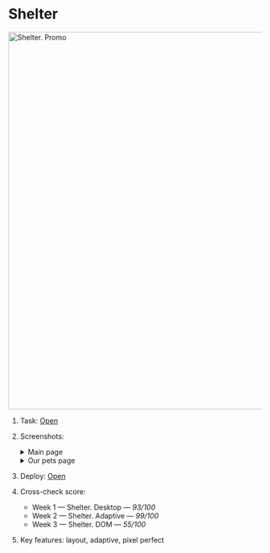 # Shelter

<img src="https://user-images.githubusercontent.com/42908323/226285971-c5d53fc6-c350-4bb8-ab52-eac49de1743c.png" alt="Shelter. Promo" width="750">

1. Task: [Open](https://github.com/rolling-scopes-school/tasks/blob/master/stage1/stream1/shelter/README.md#shelter)
2. Screenshots:

   <details>
      <summary>Main page</summary>
      <p></p>
      <table>
         <tr>
           <td>Desktop view</td>
           <td>Mobile view</td>
         </tr>
         <tr>
           <td valign="top">
             <img src="https://user-images.githubusercontent.com/42908323/162798862-4734441c-30d4-4da4-8729-885f3d644419.png" alt="Shelter main page screenshot" width="500" />
           </td>
           <td valign="top">
             <img src="https://user-images.githubusercontent.com/42908323/163872102-8377cee1-8d54-4edd-86fa-d5444d20171b.png" alt="Shelter main page screenshot" width="250" />
           </td>
         </tr>
      </table>
    </details>

   <details>
      <summary>Our pets page</summary>
      <p></p>
      <table>
         <tr>
           <td>Desktop view</td>
           <td>Mobile view</td>
         </tr>
         <tr>
           <td valign="top">
             <img src="https://user-images.githubusercontent.com/42908323/162799252-6fffadc3-a52f-40cc-88da-a754397d3a28.png" alt="Our pets page screenshot" width="500" />
           </td>
           <td valign="top">
             <img src="https://user-images.githubusercontent.com/42908323/163872572-727efcb3-d8bf-4bb8-ad10-a2bdab68f465.png" alt="Our pets page screenshot" width="250" />
           </td>
         </tr>
      </table>
    </details>

3. Deploy: [Open](https://ablbsk.github.io/rs-school-jsfe/01-shelter/pages/main/index.html)
4. Cross-check score:
    - Week 1 — Shelter. Desktop — _93/100_
    - Week 2 — Shelter. Adaptive — _99/100_
    - Week 3 — Shelter. DOM — _55/100_
5. Key features: layout, adaptive, pixel perfect  
